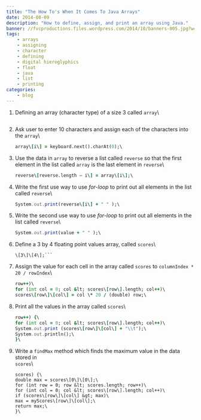 ```yaml
---
title: "The How To's When It Comes To Java Arrays"
date: 2014-08-09
description: "How to define, assign, and print an array using Java."
banner: //fvcproductions.files.wordpress.com/2014/10/banners-005.jpg?w=1024&h=436&crop=1
tags:
    - arrays
    - assigning
    - character
    - defining
    - digital hieroglyphics
    - float
    - java
    - list
    - printing
categories:
    - blog
---
```


1. Defining an array (character type) of a size 3 called `array`\

   ```char [] array = new char[10]\

   ```

2. Ask user to enter 10 characters and assign each of the characters into the `array`\
   ```for (int i = 0; i < array.length; i++)\
   array\[i\] = keyboard.next().charAt(0);\
   ```
3. Use the data in `array` to reverse a list called `reverse` so that the first element in the list called `array` is the last element in `reverse`\
   ```for (int i = 0; i < array.length; i++)\
   reverse\[reverse.length – i\] = array\[i\];\
   ```
4. Write the first use way to use _for-loop_ to print out all elements in the list called `reverse`\
   ```for (int i = 0; i < reverse.length; i++)\
   System.out.print(reverse\[i\] + " " );\
   ```
5. Write the second use way to use _for-loop_ to print out all elements in the list called `reverse`\
   ```for (char value : reverse)\
   System.out.print(value + " " );\
   ```
6. Define a 3 by 4 floating point values array, called `scores`\
   ````double [][] scores = new double
   \[3\]\[4\];```
   ````
7. Assign the value for each cell in the array called `scores` to `columnIndex * 20 / rowIndex`\
   ```for (int row = 0; row < scores.length;
   row++)\
   for (int col = 0; col &lt; scores\[row\].length; col++)\
   scores\[row\]\[col\] = col \* 20 / (double) row;\
   ```
8. Print all the values in the array called `scores`\
   ```for (int row = 0; row < scores.length;
   row++) {\
   for (int col = 0; col &lt; scores\[row\].length; col++)\
   System.out.print (scores\[row\]\[col\] + "\\t");\
   System.out.println();\
   }\
   ```
9. Write a `findMax` method which finds the maximum value in the data stored in\
   `scores`\
   ```static double findMax(double [][]
   scores) {\
   double max = scores\[0\]\[0\];\
   for (int row = 0; row &lt; scores.length; row++)\
   for (int col = 0; col &lt; scores\[row\].length; col++)\
   if (scores\[row\]\[col\] &gt; max)\
   max = myScores\[row\]\[col\];\
   return max;\
   }\
   ```
